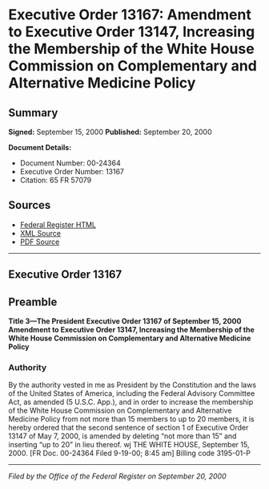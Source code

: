 # Executive Order 13167: Amendment to Executive Order 13147, Increasing the Membership of the White House Commission on Complementary and Alternative Medicine Policy

## Summary

**Signed:** September 15, 2000
**Published:** September 20, 2000

**Document Details:**
- Document Number: 00-24364
- Executive Order Number: 13167
- Citation: 65 FR 57079

## Sources
- [Federal Register HTML](https://www.federalregister.gov/documents/2000/09/20/00-24364/amendment-to-executive-order-13147-increasing-the-membership-of-the-white-house-commission-on)
- [XML Source](https://www.federalregister.gov/documents/full_text/xml/2000/09/20/00-24364.xml)
- [PDF Source](https://www.govinfo.gov/content/pkg/FR-2000-09-20/pdf/00-24364.pdf)

---

## Executive Order 13167

## Preamble

**Title 3—The President**
**Executive Order 13167 of September 15, 2000**
**Amendment to Executive Order 13147, Increasing the Membership of the White House Commission on Complementary and Alternative Medicine Policy**

### Authority

By the authority vested in me as President by the Constitution and the laws of the United States of America, including the Federal Advisory Committee Act, as amended (5 U.S.C. App.), and in order to increase the membership of the White House Commission on Complementary and Alternative Medicine Policy from not more than 15 members to up to 20 members, it is hereby ordered that the second sentence of section 1 of Executive Order 13147 of May 7, 2000, is amended by deleting “not more than 15” and inserting “up to 20” in lieu thereof.
wj
THE WHITE HOUSE,
September 15, 2000.
[FR Doc. 00-24364
Filed 9-19-00; 8:45 am]
Billing code 3195-01-P

---

*Filed by the Office of the Federal Register on September 20, 2000*
